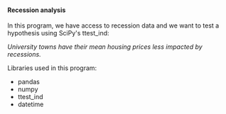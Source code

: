 #### Recession analysis

In this program, we have access to recession data and we want to test a hypothesis using SciPy's ttest_ind:

_University towns have their mean housing prices less impacted by recessions._

Libraries used in this program:

- pandas
- numpy
- ttest_ind
- datetime
